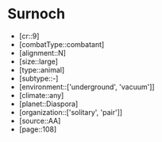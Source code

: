 
# Surnoch

- [cr::9]
- [combatType::combatant]
- [alignment::N]
- [size::large]
- [type::animal]
- [subtype::-]
- [environment::['underground', 'vacuum']]
- [climate::any]
- [planet::Diaspora]
- [organization::['solitary', 'pair']]
- [source::AA]
- [page::108]
